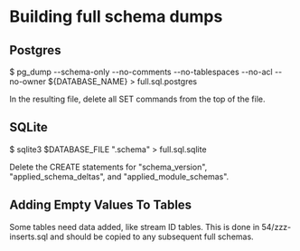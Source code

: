 Building full schema dumps
==========================

Postgres
--------

$ pg_dump --schema-only --no-comments --no-tablespaces --no-acl --no-owner ${DATABASE_NAME} > full.sql.postgres

In the resulting file, delete all SET commands from the top of the file.

SQLite
------

$ sqlite3 $DATABASE_FILE ".schema" > full.sql.sqlite

Delete the CREATE statements for "schema_version", "applied_schema_deltas", and "applied_module_schemas".

Adding Empty Values To Tables
-----------------------------

Some tables need data added, like stream ID tables. This is done in 54/zzz-inserts.sql and should be copied to any subsequent full schemas.